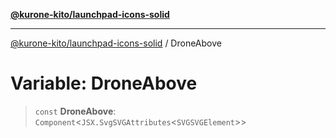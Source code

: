 [**@kurone-kito/launchpad-icons-solid**](../README.md)

***

[@kurone-kito/launchpad-icons-solid](../globals.md) / DroneAbove

# Variable: DroneAbove

> `const` **DroneAbove**: `Component`\<`JSX.SvgSVGAttributes`\<`SVGSVGElement`\>\>
